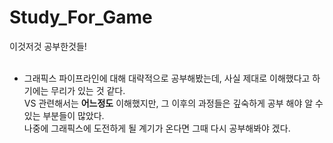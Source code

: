 # Study_For_Game
이것저것 공부한것들!<br>
<br>

 * 그래픽스 파이프라인에 대해 대략적으로 공부해봤는데, 사실 제대로 이해했다고 하기에는 무리가 있는 것 같다.<br>
 VS 관련해서는 **어느정도** 이해했지만, 그 이후의 과정들은 깊숙하게 공부 해야 알 수 있는 부분들이 많았다.<br>
 나중에 그래픽스에 도전하게 될 계기가 온다면 그때 다시 공부해봐야 겠다.<br>
 <br>
